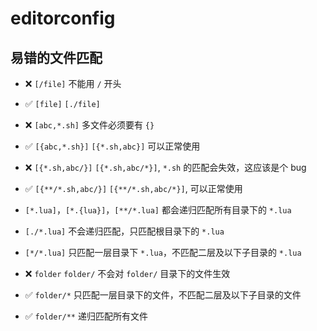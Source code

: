 # editorconfig

## 易错的文件匹配

- ❌ `[/file]` 不能用 `/` 开头
- ✅ `[file]` `[./file]`

- ❌ `[abc,*.sh]` 多文件必须要有 `{}`
- ✅ `[{abc,*.sh}]` `[{*.sh,abc}]` 可以正常使用
- ❌ `[{*.sh,abc/}]` `[{*.sh,abc/*}]`, `*.sh` 的匹配会失效，这应该是个 bug
- ✅ `[{**/*.sh,abc/}]` `[{**/*.sh,abc/*}]`, 可以正常使用

- `[*.lua]`，`[*.{lua}]`，`[**/*.lua]` 都会递归匹配所有目录下的 `*.lua`
- `[./*.lua]` 不会递归匹配，只匹配根目录下的 `*.lua`
- `[*/*.lua]` 只匹配一层目录下 `*.lua`，不匹配二层及以下子目录的 `*.lua`

- ❌ `folder` `folder/` 不会对 `folder/` 目录下的文件生效
- ✅ `folder/*` 只匹配一层目录下的文件，不匹配二层及以下子目录的文件
- ✅ `folder/**` 递归匹配所有文件
